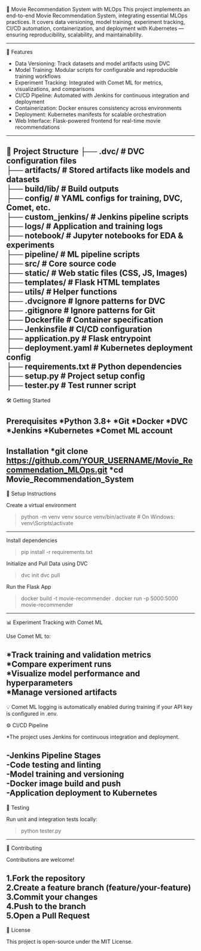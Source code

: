 🎥 Movie Recommendation System with MLOps
This project implements an end-to-end Movie Recommendation System, integrating essential MLOps practices. It covers data versioning, model training, experiment tracking, CI/CD automation, containerization, and deployment with Kubernetes — ensuring reproducibility, scalability, and maintainability.

------------------------------------------------------------------------------------------------------------------------------------------------------------------------------------------------------

🚀 Features

* Data Versioning: Track datasets and model artifacts using DVC
* Model Training: Modular scripts for configurable and reproducible training workflows
* Experiment Tracking: Integrated with Comet ML for metrics, visualizations, and comparisons
* CI/CD Pipeline: Automated with Jenkins for continuous integration and deployment
* Containerization: Docker ensures consistency across environments
* Deployment: Kubernetes manifests for scalable orchestration
* Web Interface: Flask-powered frontend for real-time movie recommendations
------------------------------------------------------------------------------------------------------------------------------------------------------------------------------------------------------

📁 Project Structure
├── .dvc/                 # DVC configuration files     
├── artifacts/            # Stored artifacts like models and datasets   
├── build/lib/            # Build outputs    
├── config/               # YAML configs for training, DVC, Comet, etc.    
├── custom_jenkins/       # Jenkins pipeline scripts  
├── logs/                 # Application and training logs  
├── notebook/             # Jupyter notebooks for EDA & experiments  
├── pipeline/             # ML pipeline scripts  
├── src/                  # Core source code  
├── static/               # Web static files (CSS, JS, Images)  
├── templates/            # Flask HTML templates  
├── utils/                # Helper functions  
├── .dvcignore            # Ignore patterns for DVC  
├── .gitignore            # Ignore patterns for Git  
├── Dockerfile            # Container specification  
├── Jenkinsfile           # CI/CD configuration  
├── application.py        # Flask entrypoint  
├── deployment.yaml       # Kubernetes deployment config  
├── requirements.txt      # Python dependencies  
├── setup.py              # Project setup config  
├── tester.py             # Test runner script  
------------------------------------------------------------------------------------------------------------------------------------------------------------------------------------------------------

🛠️ Getting Started

Prerequisites
*Python 3.8+
*Git
*Docker
*DVC
*Jenkins
*Kubernetes
*Comet ML account
------------------------------------------------------------------------------------------------------------------------------------------------------------------------------------------------------

Installation
*git clone https://github.com/YOUR_USERNAME/Movie_Recommendation_MLOps.git
*cd Movie_Recommendation_System
------------------------------------------------------------------------------------------------------------------------------------------------------------------------------------------------------

🔧 Setup Instructions

Create a virtual environment

>python -m venv venv
>source venv/bin/activate    # On Windows: venv\Scripts\activate

------------------------------------------------------------------------------------------------------------------------------------------------------------------------------------------------------

Install dependencies

>pip install -r requirements.txt


Initialize and Pull Data using DVC
>dvc init
>dvc pull

Run the Flask App
>docker build -t movie-recommender .
>docker run -p 5000:5000 movie-recommender
------------------------------------------------------------------------------------------------------------------------------------------------------------------------------------------------------

📊 Experiment Tracking with Comet ML

Use Comet ML to:

*Track training and validation metrics  
*Compare experiment runs  
*Visualize model performance and hyperparameters  
*Manage versioned artifacts  
------------------------------------------------------------------------------------------------------------------------------------------------------------------------------------------------------

💡 Comet ML logging is automatically enabled during training if your API key is configured in .env.

⚙️ CI/CD Pipeline

*The project uses Jenkins for continuous integration and deployment.

-Jenkins Pipeline Stages  
-Code testing and linting  
-Model training and versioning  
-Docker image build and push  
-Application deployment to Kubernetes  
------------------------------------------------------------------------------------------------------------------------------------------------------------------------------------------------------
🧪 Testing

Run unit and integration tests locally:

>python tester.py
------------------------------------------------------------------------------------------------------------------------------------------------------------------------------------------------------
🤝 Contributing

Contributions are welcome!

1.Fork the repository  
2.Create a feature branch (feature/your-feature)  
3.Commit your changes  
4.Push to the branch  
5.Open a Pull Request  
------------------------------------------------------------------------------------------------------------------------------------------------------------------------------------------------------
📜 License

This project is open-source under the MIT License.
